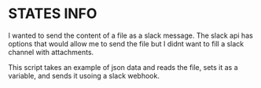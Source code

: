 # STATES INFO 

I wanted to send the content of a file 
as a slack message. The slack api has options that 
would allow me to send the file but I didnt want to fill 
a slack channel with attachments. 

This script takes an example of json data 
and reads the file, sets it as a variable, and sends it 
usoing a slack webhook. 



